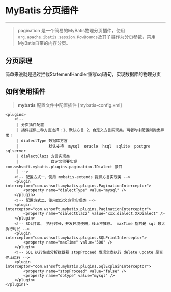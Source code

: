 # MyBatis 分页插件
---
> pagination 是一个简易的MyBatis物理分页插件，使用`org.apache.ibatis.session.RowBounds`及其子类作为分页参数，禁用MyBatis自带的内存分页。

## 分页原理
简单来说就是通过拦截StatementHandler重写sql语句，实现数据库的物理分页

## 如何使用插件 
> **mybatis** 配置文件中配置插件 [mybatis-config.xml]
```
<plugins>
    <!-- 
     | 分页插件配置 
     | 插件提供二种方言选择：1、默认方言 2、自定义方言实现类，两者均未配置则抛出异常！
     | dialectType 数据库方言  
     |             默认支持  mysql  oracle  hsql  sqlite  postgre  sqlserver
     | dialectClazz 方言实现类
     |              自定义需要实现 com.wshsoft.mybatis.plugins.pagination.IDialect 接口
     | -->
    <!-- 配置方式一、使用 mybatis-extends 提供方言实现类 -->
    <plugin interceptor="com.wshsoft.mybatis.plugins.PaginationInterceptor">
        <property name="dialectType" value="mysql" />
    </plugin>
    <!-- 配置方式二、使用自定义方言实现类 -->
    <plugin interceptor="com.wshsoft.mybatis.plugins.PaginationInterceptor">
        <property name="dialectClazz" value="xxx.dialect.XXDialect" />
    </plugin>
    <!-- SQL打印、 执行时长，开发环境使用，线上不推荐。 maxTime 指的是 sql 最大执行时长 -->
    <plugin interceptor="com.wshsoft.mybatis.plugins.SQLPrintInterceptor">
        <property name="maxTime" value="500" />
    </plugin>
    <!-- SQL 执行性能分析拦截器 stopProceed 发现全表执行 delete update 是否停止运行 -->
    <plugin interceptor="com.wshsoft.mybatis.plugins.SqlExplainInterceptor">
        <property name="stopProceed" value="false" />
        <property name="dbtype" value="mysql" />
    </plugin>
</plugins>
```
